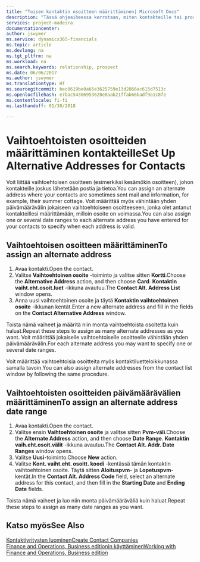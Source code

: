 ```yaml
---
title: "Toisen kontaktin osoitteen määrittäminen| Microsoft Docs"
description: "Tässä ohjeaiheessa kerrotaan, miten kontakteille tai prospekteille määritetään vaihtoehtoinen osoite, jonne voidaan joskus lähettää tietoja."
services: project-madeira
documentationcenter: 
author: jswymer
ms.service: dynamics365-financials
ms.topic: article
ms.devlang: na
ms.tgt_pltfrm: na
ms.workload: na
ms.search.keywords: relationship, prospect
ms.date: 06/06/2017
ms.author: jswymer
ms.translationtype: HT
ms.sourcegitcommit: bec0619be0a65e3625759e13d2866ac615d7513c
ms.openlocfilehash: e7bac54306953628e8aab21ffab66badf9a1c8fe
ms.contentlocale: fi-fi
ms.lasthandoff: 01/30/2018

---
```

# <a name="set-up-alternative-addresses-for-contacts"></a><span data-ttu-id="c51f5-103">Vaihtoehtoisten osoitteiden määrittäminen kontakteille</span><span class="sxs-lookup"><span data-stu-id="c51f5-103">Set Up Alternative Addresses for Contacts</span></span>
<span data-ttu-id="c51f5-104">Voit liittää vaihtoehtoisen osoitteen (esimerkiksi kesämökin osoitteen), johon kontakteille joskus lähetetään postia ja tietoa.</span><span class="sxs-lookup"><span data-stu-id="c51f5-104">You can assign an alternate address where your contacts are sometimes sent mail and information, for example, their summer cottage.</span></span> <span data-ttu-id="c51f5-105">Voit määrittää myös vähintään yhden päivämäärävälin jokaiseen vaihtoehtoiseen osoitteeseen, jonka olet antanut kontakteillesi määrittämään, milloin osoite on voimassa.</span><span class="sxs-lookup"><span data-stu-id="c51f5-105">You can also assign one or several date ranges to each alternate address you have entered for your contacts to specify when each address is valid.</span></span>

## <a name="to-assign-an-alternate-address"></a><span data-ttu-id="c51f5-106">Vaihtoehtoisen osoitteen määrittäminen</span><span class="sxs-lookup"><span data-stu-id="c51f5-106">To assign an alternate address</span></span>
1. <span data-ttu-id="c51f5-107">Avaa kontakti.</span><span class="sxs-lookup"><span data-stu-id="c51f5-107">Open the contact.</span></span>
2. <span data-ttu-id="c51f5-108">Valitse **Vaihtoehtoinen osoite** -toiminto ja valitse sitten **Kortti**.</span><span class="sxs-lookup"><span data-stu-id="c51f5-108">Choose the **Alternative Address** action, and then choose **Card**.</span></span> <span data-ttu-id="c51f5-109">**Kontaktin vaiht.eht.osoit.luet** -ikkuna avautuu.</span><span class="sxs-lookup"><span data-stu-id="c51f5-109">The **Contact Alt. Address List** window opens.</span></span>
3. <span data-ttu-id="c51f5-110">Anna uusi vaihtoehtoinen osoite ja täytä **Kontaktin vaihtoehtoinen osoite** -ikkunan kentät.</span><span class="sxs-lookup"><span data-stu-id="c51f5-110">Enter a new alternate address and fill in the fields on the **Contact Alternative Address** window.</span></span>

<span data-ttu-id="c51f5-111">Toista nämä vaiheet ja määritä niin monta vaihtoehtoista osoitetta kuin haluat.</span><span class="sxs-lookup"><span data-stu-id="c51f5-111">Repeat these steps to assign as many alternate addresses as you want.</span></span> <span data-ttu-id="c51f5-112">Voit määrittää jokaiselle vaihtoehtoiselle osoitteelle vähintään yhden päivämäärävälin.</span><span class="sxs-lookup"><span data-stu-id="c51f5-112">For each alternate address you may want to specify one or several date ranges.</span></span>

<span data-ttu-id="c51f5-113">Voit määrittää vaihtoehtoisia osoitteita myös kontaktiluetteloikkunassa samalla tavoin.</span><span class="sxs-lookup"><span data-stu-id="c51f5-113">You can also assign alternate addresses from the contact list window by following the same procedure.</span></span>

## <a name="to-assign-an-alternate-address-date-range"></a><span data-ttu-id="c51f5-114">Vaihtoehtoisten osoitteiden päivämäärävälien määrittäminen</span><span class="sxs-lookup"><span data-stu-id="c51f5-114">To assign an alternate address date range</span></span>
1. <span data-ttu-id="c51f5-115">Avaa kontakti.</span><span class="sxs-lookup"><span data-stu-id="c51f5-115">Open the contact.</span></span>
2. <span data-ttu-id="c51f5-116">Valitse ensin **Vaihtoehtoinen osoite** ja valitse sitten **Pvm-väli**.</span><span class="sxs-lookup"><span data-stu-id="c51f5-116">Choose the **Alternate Address** action, and then choose **Date Range**.</span></span> <span data-ttu-id="c51f5-117">**Kontaktin vaih.eht.osoit.välit** -ikkuna avautuu.</span><span class="sxs-lookup"><span data-stu-id="c51f5-117">The **Contact Alt. Addr. Date Ranges** window opens.</span></span>
3. <span data-ttu-id="c51f5-118">Valitse **Uusi**-toiminto.</span><span class="sxs-lookup"><span data-stu-id="c51f5-118">Choose **New** action.</span></span>
4. <span data-ttu-id="c51f5-119">Valitse **Kont. vaiht.eht. osoitt. koodi** -kentässä tämän kontaktin vaihtoehtoinen osoite. Täytä sitten **Aloituspvm**- ja **Lopetuspvm**-kentät.</span><span class="sxs-lookup"><span data-stu-id="c51f5-119">In the **Contact Alt. Address Code** field, select an alternate address for this contact, and then fill in the **Starting Date** and **Ending Date** fields.</span></span>

<span data-ttu-id="c51f5-120">Toista nämä vaiheet ja luo niin monta päivämääräväliä kuin haluat.</span><span class="sxs-lookup"><span data-stu-id="c51f5-120">Repeat these steps to assign as many date ranges as you want.</span></span>

## <a name="see-also"></a><span data-ttu-id="c51f5-121">Katso myös</span><span class="sxs-lookup"><span data-stu-id="c51f5-121">See Also</span></span>
[<span data-ttu-id="c51f5-122">Kontaktiyritysten luominen</span><span class="sxs-lookup"><span data-stu-id="c51f5-122">Create Contact Companies</span></span>](marketing-create-contact-companies.md)  
[<span data-ttu-id="c51f5-123">Finance and Operations, Business editionin käyttäminen</span><span class="sxs-lookup"><span data-stu-id="c51f5-123">Working with Finance and Operations, Business edition</span></span>](ui-work-product.md)

